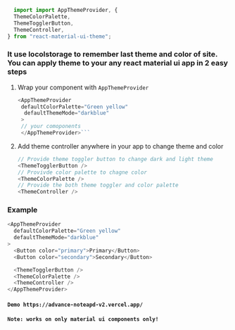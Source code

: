 ```javascript
  import import AppThemeProvider, {
  ThemeColorPalette,
  ThemeTogglerButton,
  ThemeController,
} from "react-material-ui-theme";
```
### It use locolstorage to remember last theme and color of site. You can apply theme to your any react material ui app in 2 easy steps

1. Wrap your component with `AppThemeProvider`

   ````javascript
   <AppThemeProvider
    defaultColorPalette="Green yellow"
     defaultThemeMode="darkblue"
    >
    // your comoponents
    </AppThemeProvider>```
   ````

2. Add theme controller anywhere in your app to change theme and color
   ```javascript
   // Provide theme toggler button to change dark and light theme
   <ThemeTogglerButton />
   // Provivde color palette to chagne color
   <ThemeColorPalette />
   // Provide the both theme toggler and color palette
   <ThemeController />
   ```

### Example

```javascript
<AppThemeProvider
  defaultColorPalette="Green yellow"
  defaultThemeMode="darkblue"
>
  <Button color="primary">Primary</Button>
  <Button color="secondary">Secondary</Button>

  <ThemeTogglerButton />
  <ThemeColorPalette />
  <ThemeController />
</AppThemeProvider>
```
####  `Demo https://advance-noteapd-v2.vercel.app/`

#### `Note: works on only material ui components only!`
